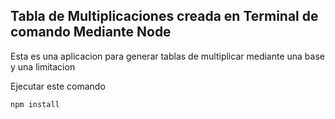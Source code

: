 ## Tabla de Multiplicaciones creada en Terminal de comando Mediante Node

Esta es una aplicacion para generar tablas de multiplicar mediante una base y una limitacion

Ejecutar este comando

```
npm install
```